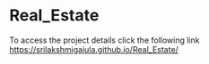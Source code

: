 # Real_Estate
To access the project details click the following link
https://srilakshmigajula.github.io/Real_Estate/
